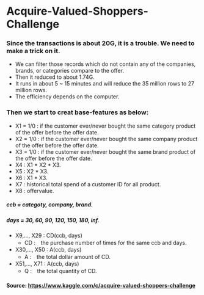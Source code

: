 # Acquire-Valued-Shoppers-Challenge
### Since the transactions is about 20G, it is a trouble. We need to make a trick on it.
* We can filter those records which do not contain any of the companies, brands, or categories compare to the offer.
* Then it reduced to about 1.74G.
* It runs in about 5 ~ 15 minutes and will reduce the 35 million rows to 27 million rows.
* The efficiency depends on the computer.
### Then we start to creat base-features as below:
* X1 = 1/0 : if the customer ever/never bought the same category product of the offer before the offer date.
* X2 = 1/0 : if the customer ever/never bought the same company product of the offer before the offer date.
* X3 = 1/0 : if the customer ever/never bought the same brand product of the offer before the offer date.
* X4 : X1 * X2 * X3.
* X5 : X2 * X3.
* X6 : X1 * X3.
* X7 : historical total spend of a customer ID for all product.
* X8 : offervalue.
##### ccb = categoty, company, brand.
##### days = 30, 60, 90, 120, 150, 180, inf.
* X9,..., X29 : CD(ccb, days)
  * CD :　the purchase number of times for the same ccb and days.
* X30,..., X50 : A(ccb, days)
  * A :　the total dollar amount of CD.
* X51,..., X71 : A(ccb, days)
  * Q :　the total quantity of CD.
#### Source: https://www.kaggle.com/c/acquire-valued-shoppers-challenge
